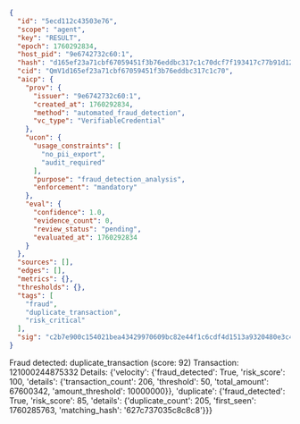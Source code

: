 ```json
{
  "id": "5ecd112c43503e76",
  "scope": "agent",
  "key": "RESULT",
  "epoch": 1760292834,
  "host_pid": "9e6742732c60:1",
  "hash": "d165ef23a71cbf67059451f3b76eddbc317c1c70dcf7f193417c77b91d123ee7",
  "cid": "QmV1d165ef23a71cbf67059451f3b76eddbc317c1c70",
  "aicp": {
    "prov": {
      "issuer": "9e6742732c60:1",
      "created_at": 1760292834,
      "method": "automated_fraud_detection",
      "vc_type": "VerifiableCredential"
    },
    "ucon": {
      "usage_constraints": [
        "no_pii_export",
        "audit_required"
      ],
      "purpose": "fraud_detection_analysis",
      "enforcement": "mandatory"
    },
    "eval": {
      "confidence": 1.0,
      "evidence_count": 0,
      "review_status": "pending",
      "evaluated_at": 1760292834
    }
  },
  "sources": [],
  "edges": [],
  "metrics": {},
  "thresholds": {},
  "tags": [
    "fraud",
    "duplicate_transaction",
    "risk_critical"
  ],
  "sig": "c2b7e900c154021bea43429970609bc82e44f1c6cdf4d1513a9320480e3c4334"
}
```

Fraud detected: duplicate_transaction (score: 92)
Transaction: 121000244875332
Details: {'velocity': {'fraud_detected': True, 'risk_score': 100, 'details': {'transaction_count': 206, 'threshold': 50, 'total_amount': 67600342, 'amount_threshold': 10000000}}, 'duplicate': {'fraud_detected': True, 'risk_score': 85, 'details': {'duplicate_count': 205, 'first_seen': 1760285763, 'matching_hash': '627c737035c8c8c8'}}}